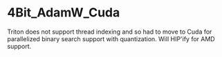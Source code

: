 # 4Bit_AdamW_Cuda
Triton does not support thread indexing and so had to move to Cuda for parallelized binary search support with quantization. 
Will HIP'ify for AMD support.

